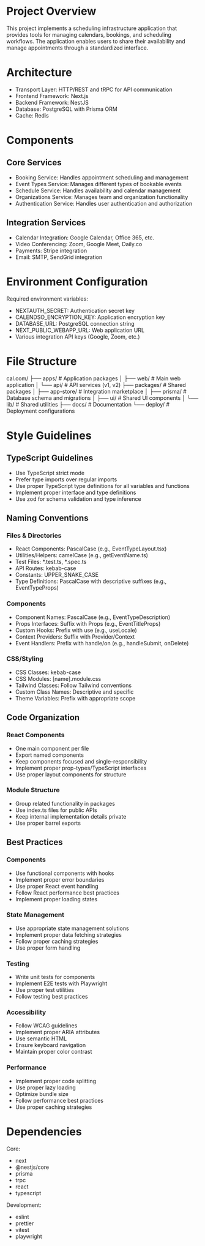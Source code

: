 # Project Overview
This project implements a scheduling infrastructure application that provides tools for managing calendars, bookings, and scheduling workflows. The application enables users to share their availability and manage appointments through a standardized interface.

# Architecture
- Transport Layer: HTTP/REST and tRPC for API communication
- Frontend Framework: Next.js
- Backend Framework: NestJS
- Database: PostgreSQL with Prisma ORM
- Cache: Redis

# Components

## Core Services
- Booking Service: Handles appointment scheduling and management
- Event Types Service: Manages different types of bookable events
- Schedule Service: Handles availability and calendar management
- Organizations Service: Manages team and organization functionality
- Authentication Service: Handles user authentication and authorization

## Integration Services
- Calendar Integration: Google Calendar, Office 365, etc.
- Video Conferencing: Zoom, Google Meet, Daily.co
- Payments: Stripe integration
- Email: SMTP, SendGrid integration

# Environment Configuration
Required environment variables:
- NEXTAUTH_SECRET: Authentication secret key
- CALENDSO_ENCRYPTION_KEY: Application encryption key
- DATABASE_URL: PostgreSQL connection string
- NEXT_PUBLIC_WEBAPP_URL: Web application URL
- Various integration API keys (Google, Zoom, etc.)

# File Structure
cal.com/
├── apps/                    # Application packages
│   ├── web/                # Main web application
│   └── api/                # API services (v1, v2)
├── packages/               # Shared packages
│   ├── app-store/         # Integration marketplace
│   ├── prisma/            # Database schema and migrations
│   ├── ui/                # Shared UI components
│   └── lib/               # Shared utilities
├── docs/                  # Documentation
└── deploy/               # Deployment configurations

# Style Guidelines

## TypeScript Guidelines
- Use TypeScript strict mode
- Prefer type imports over regular imports
- Use proper TypeScript type definitions for all variables and functions
- Implement proper interface and type definitions
- Use zod for schema validation and type inference

## Naming Conventions

### Files & Directories
- React Components: PascalCase (e.g., EventTypeLayout.tsx)
- Utilities/Helpers: camelCase (e.g., getEventName.ts)
- Test Files: *.test.ts, *.spec.ts
- API Routes: kebab-case
- Constants: UPPER_SNAKE_CASE
- Type Definitions: PascalCase with descriptive suffixes (e.g., EventTypeProps)

### Components
- Component Names: PascalCase (e.g., EventTypeDescription)
- Props Interfaces: Suffix with Props (e.g., EventTitleProps)
- Custom Hooks: Prefix with use (e.g., useLocale)
- Context Providers: Suffix with Provider/Context
- Event Handlers: Prefix with handle/on (e.g., handleSubmit, onDelete)

### CSS/Styling
- CSS Classes: kebab-case
- CSS Modules: [name].module.css
- Tailwind Classes: Follow Tailwind conventions
- Custom Class Names: Descriptive and specific
- Theme Variables: Prefix with appropriate scope

## Code Organization

### React Components
- One main component per file
- Export named components
- Keep components focused and single-responsibility
- Implement proper prop-types/TypeScript interfaces
- Use proper layout components for structure

### Module Structure
- Group related functionality in packages
- Use index.ts files for public APIs
- Keep internal implementation details private
- Use proper barrel exports

## Best Practices

### Components
- Use functional components with hooks
- Implement proper error boundaries
- Use proper React event handling
- Follow React performance best practices
- Implement proper loading states

### State Management
- Use appropriate state management solutions
- Implement proper data fetching strategies
- Follow proper caching strategies
- Use proper form handling

### Testing
- Write unit tests for components
- Implement E2E tests with Playwright
- Use proper test utilities
- Follow testing best practices

### Accessibility
- Follow WCAG guidelines
- Implement proper ARIA attributes
- Use semantic HTML
- Ensure keyboard navigation
- Maintain proper color contrast

### Performance
- Implement proper code splitting
- Use proper lazy loading
- Optimize bundle size
- Follow performance best practices
- Use proper caching strategies

# Dependencies
Core:
- next
- @nestjs/core
- prisma
- trpc
- react
- typescript

Development:
- eslint
- prettier
- vitest
- playwright